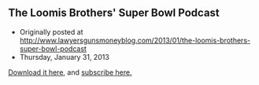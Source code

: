 ## The Loomis Brothers' Super Bowl Podcast

 * Originally posted at http://www.lawyersgunsmoneyblog.com/2013/01/the-loomis-brothers-super-bowl-podcast
 * Thursday, January 31, 2013

[Download it here](http://lawyersgunsmon.wpengine.com/podcast/podcast02-loomis-loomis-super-bowl.mp3), and [subscribe here.](http://lawyersgunsmon.wpengine.com/category/podcast/feed)